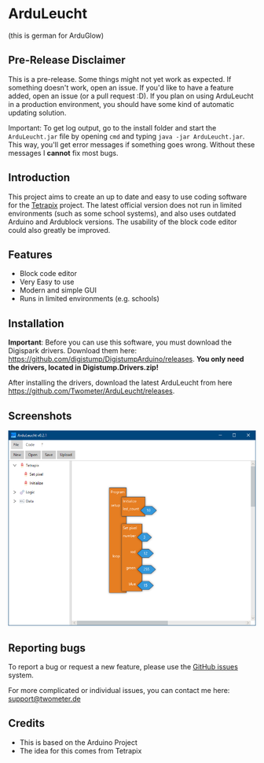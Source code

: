 # ArduLeucht
(this is german for ArduGlow)

## Pre-Release Disclaimer
This is a pre-release. Some things might not yet work as expected. If something doesn't work, open an issue. If you'd like to have a feature added, open an issue (or a pull request :D). If you plan on using ArduLeucht in a production environment, you should have some kind of automatic updating solution.

Important: To get log output, go to the install folder and start the `ArduLeucht.jar` file by opening `cmd` and typing `java -jar ArduLeucht.jar`. This way, you'll get error messages if something goes wrong. Without these messages I **cannot** fix most bugs.

## Introduction
This project aims to create an up to date and easy to use coding software for the [Tetrapix](https://tetrapix.de) project. The latest official version does not run in limited environments (such as some school systems), and also uses outdated Arduino and Ardublock versions. The usability of the block code editor could also greatly be improved.

## Features
- Block code editor
- Very Easy to use
- Modern and simple GUI
- Runs in limited environments (e.g. schools)

## Installation
**Important**: Before you can use this software, you must download the Digispark drivers. Download them here: https://github.com/digistump/DigistumpArduino/releases. **You only need the drivers, located in Digistump.Drivers.zip!**

After installing the drivers, download the latest ArduLeucht from here https://github.com/Twometer/ArduLeucht/releases.

## Screenshots
![](screenshot.png)

## Reporting bugs
To report a bug or request a new feature, please use the [GitHub issues](https://github.com/Twometer/ArduLeucht/issues/new/choose) system.

For more complicated or individual issues, you can contact me here: [support@twometer.de](mailto:support@twometer.de)

## Credits
- This is based on the Arduino Project
- The idea for this comes from Tetrapix
